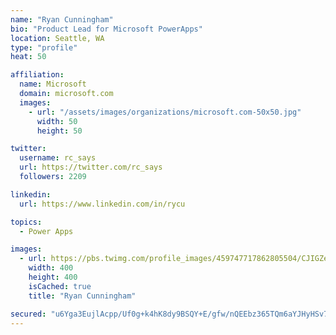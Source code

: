 ```yaml
---
name: "Ryan Cunningham"
bio: "Product Lead for Microsoft PowerApps"
location: Seattle, WA
type: "profile"
heat: 50

affiliation:
  name: Microsoft
  domain: microsoft.com
  images:
    - url: "/assets/images/organizations/microsoft.com-50x50.jpg"
      width: 50
      height: 50

twitter:
  username: rc_says
  url: https://twitter.com/rc_says
  followers: 2209

linkedin:
  url: https://www.linkedin.com/in/rycu

topics:
  - Power Apps

images:
  - url: https://pbs.twimg.com/profile_images/459747717862805504/CJIGZejd_400x400.png
    width: 400
    height: 400
    isCached: true
    title: "Ryan Cunningham"

secured: "u6Yga3EujlAcpp/Uf0g+k4hK8dy9BSQY+E/gfw/nQEEbz365TQm6aYJHyHSv77RPVaBWExqKz9b949ZYHd9HBryRflB4ZVh4X5etcF5II+1MavGxZlZW6hhsHFIl5oWAG4PvfS9UpMwesJCl3LpLPYpNs4ckiXPF9udtWJWfmWBg4AFtn22U1W2WX+GyExQUydh+gTduSxF25xRmuCU3syQnWKuBhYjtM19FD3GsP0XabKf2ddJWgCJOuj1h55aPe+CzRG9Gix/RiHIVF3b0kOiar8ELKTAKzIMAajY5EPAVcTV5BS0m6qwbfDLNinbpGeIR0fkTYvW4uWi6PmERAReBXq1P5MwlaobfUQNknwqMthfukBc9ZTRU2RmnaOQkrGAQ9ISN7NgshsTe5HFaGs3p3TIM1bkZZJrPNRtHZuI=;kq4p7gKqivPhF5ZdMhVTYQ=="
---
```


